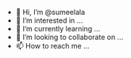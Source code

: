 - 👋 Hi, I’m @sumeelala
- 👀 I’m interested in ...
- 🌱 I’m currently learning ...
- 💞️ I’m looking to collaborate on ...
- 📫 How to reach me ...

<!---
sumeelala/sumeelala is a ✨ special ✨ repository because its `README.md` (this file) appears on your GitHub profile.
You can click the Preview link to take a look at your changes.
--->
